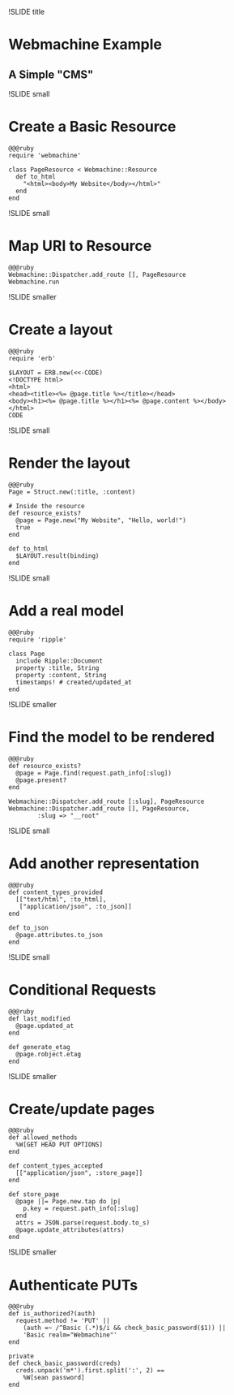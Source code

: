 !SLIDE title

# Webmachine Example
## A Simple "CMS"

!SLIDE small

# Create a Basic Resource

    @@@ruby
    require 'webmachine'

    class PageResource < Webmachine::Resource
      def to_html
        "<html><body>My Website</body></html>"
      end
    end

!SLIDE small

# Map URI to Resource

    @@@ruby
    Webmachine::Dispatcher.add_route [], PageResource
    Webmachine.run

!SLIDE smaller

# Create a layout

    @@@ruby
    require 'erb'

    $LAYOUT = ERB.new(<<-CODE)
    <!DOCTYPE html>
    <html>
    <head><title><%= @page.title %></title></head>
    <body><h1><%= @page.title %></h1><%= @page.content %></body>
    </html>
    CODE

!SLIDE small

# Render the layout

    @@@ruby
    Page = Struct.new(:title, :content)

    # Inside the resource
    def resource_exists?
      @page = Page.new("My Website", "Hello, world!")
      true
    end

    def to_html
      $LAYOUT.result(binding)
    end

!SLIDE small

# Add a real model

    @@@ruby
    require 'ripple'

    class Page
      include Ripple::Document
      property :title, String
      property :content, String
      timestamps! # created/updated_at
    end

!SLIDE smaller

# Find the model to be rendered

    @@@ruby
    def resource_exists?
      @page = Page.find(request.path_info[:slug])
      @page.present?
    end

    Webmachine::Dispatcher.add_route [:slug], PageResource
    Webmachine::Dispatcher.add_route [], PageResource, 
            :slug => "__root"

!SLIDE small

# Add another representation

    @@@ruby
    def content_types_provided
      [["text/html", :to_html],
       ["application/json", :to_json]]
    end

    def to_json
      @page.attributes.to_json
    end

!SLIDE small

# Conditional Requests

    @@@ruby
    def last_modified
      @page.updated_at
    end

    def generate_etag
      @page.robject.etag
    end

!SLIDE smaller

# Create/update pages

    @@@ruby
    def allowed_methods
      %W[GET HEAD PUT OPTIONS]
    end

    def content_types_accepted
      [["application/json", :store_page]]
    end

    def store_page
      @page ||= Page.new.tap do |p|
        p.key = request.path_info[:slug]
      end
      attrs = JSON.parse(request.body.to_s)
      @page.update_attributes(attrs)
    end

!SLIDE smaller

# Authenticate PUTs

    @@@ruby
    def is_authorized?(auth)
      request.method != 'PUT' ||
        (auth =~ /^Basic (.*)$/i && check_basic_password($1)) ||
        'Basic realm="Webmachine"'
    end

    private
    def check_basic_password(creds)
      creds.unpack('m*').first.split(':', 2) == 
        %W[sean password]
    end
